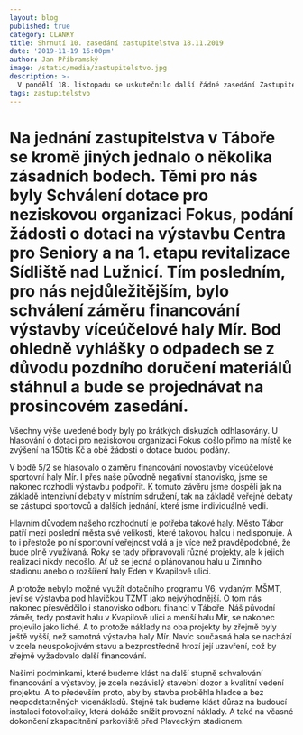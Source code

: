 ```yaml
---
layout: blog
published: true
category: CLANKY
title: Shrnutí 10. zasedání zastupitelstva 18.11.2019
date: '2019-11-19 16:00pm'
author: Jan Příbramský
image: /static/media/zastupitelstvo.jpg
description: >-
  V pondělí 18. listopadu se uskutečnilo další řádné zasedání Zastupitelstva města Tábor. Pro nás zásadní body byly Schválení dotace pro neziskovou organizaci Fokus, podání žádosti o dotaci na výstavbu Centra pro Seniory, podání žádosti na 1. etapu revitalizace Sídliště nad Lužnicí a schválení záměru financování výstavby víceúčelové haly Mír. 
tags: zastupitelstvo
---
```

# Na jednání zastupitelstva v Táboře se kromě jiných jednalo o několika zásadních bodech. Těmi pro nás byly Schválení dotace pro neziskovou organizaci Fokus, podání žádosti o dotaci na výstavbu Centra pro Seniory a na 1. etapu revitalizace Sídliště nad Lužnicí. Tím posledním, pro nás nejdůležitějším, bylo schválení záměru financování výstavby víceúčelové haly Mír. Bod ohledně vyhlášky o odpadech se z důvodu pozdního doručení materiálů stáhnul a bude se projednávat na prosincovém zasedání.



Všechny výše uvedené body byly po krátkých diskuzích odhlasovány. U hlasování o dotaci pro neziskovou organizaci Fokus došlo přímo na místě ke zvýšení na 150tis Kč a obě žádosti o dotace budou podány.

V bodě 5/2 se hlasovalo o záměru financování novostavby víceúčelové sportovní haly Mír. I přes naše původně negativní stanovisko, jsme se nakonec rozhodli výstavbu podpořit. K tomuto závěru jsme dospěli jak na základě intenzivní debaty v místním sdružení, tak na základě veřejné debaty se zástupci sportovců a dalších jednání, které jsme individuálně vedli. 

Hlavním důvodem našeho rozhodnutí je potřeba takové haly. Město Tábor patří mezi poslední města své velikosti, které takovou halou i nedisponuje. A to i přestože po ní sportovní veřejnost volá a je více než pravděpodobné, že bude plně využívaná. Roky se tady připravovali různé projekty, ale k jejich realizaci nikdy nedošlo. Ať už se jedná o plánovanou halu u Zimního stadionu anebo o rozšíření haly Eden v Kvapilově ulici. 

A protože nebylo možné využít dotačního programu V6, vydaným MŠMT, jeví se výstavba pod hlavičkou TZMT jako nejvýhodnější. O tom nás nakonec přesvědčilo i stanovisko odboru financí v Táboře. Náš původní záměr, tedy postavit halu v Kvapilově ulici a menší halu Mír, se nakonec projevilo jako liché. A to protože náklady na oba projekty by zřejmě byly ještě vyšší, než samotná výstavba haly Mír. Navíc současná hala se nachází v zcela neuspokojivém stavu a bezprostředně hrozí její uzavření, což by zřejmě vyžadovalo další financování.

Našimi podmínkami, které budeme klást na další stupně schvalování financování a výstavby, je zcela nezávislý stavební dozor a kvalitní vedení projektu. A to především proto, aby by stavba proběhla hladce a bez neopodstatněných vícenákladů. Stejně tak budeme klást důraz na budoucí instalaci fotovoltaiky, která dokáže snížit provozní náklady. A také na včasné dokončení zkapacitnění parkoviště před Plaveckým stadionem.
